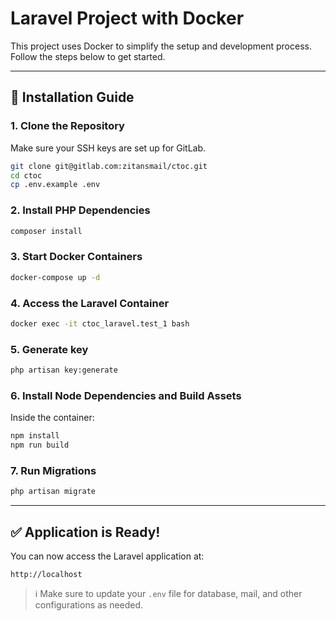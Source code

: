 # Laravel Project with Docker

This project uses Docker to simplify the setup and development process. Follow the steps below to get started.

---

## 🚀 Installation Guide

### 1. Clone the Repository

Make sure your SSH keys are set up for GitLab.

```bash
git clone git@gitlab.com:zitansmail/ctoc.git
cd ctoc
cp .env.example .env
```

### 2. Install PHP Dependencies

```bash
composer install
```

### 3. Start Docker Containers

```bash
docker-compose up -d
```

### 4. Access the Laravel Container

```bash
docker exec -it ctoc_laravel.test_1 bash
```

### 5. Generate key 

```bash
php artisan key:generate
```

### 6. Install Node Dependencies and Build Assets

Inside the container:

```bash
npm install
npm run build
```

### 7. Run Migrations

```bash
php artisan migrate
```

---

## ✅ Application is Ready!

You can now access the Laravel application at:

```
http://localhost
```

> ℹ️ Make sure to update your `.env` file for database, mail, and other configurations as needed.
